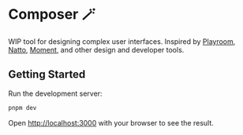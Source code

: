 # Composer 🪄

WIP tool for designing complex user interfaces. Inspired by [Playroom](https://github.com/seek-oss/playroom), [Natto](https://natto.dev/), [Moment](https://www.moment.dev/), and other design and developer tools.

## Getting Started

Run the development server:

```bash
pnpm dev
```

Open [http://localhost:3000](http://localhost:3000) with your browser to see the result.
